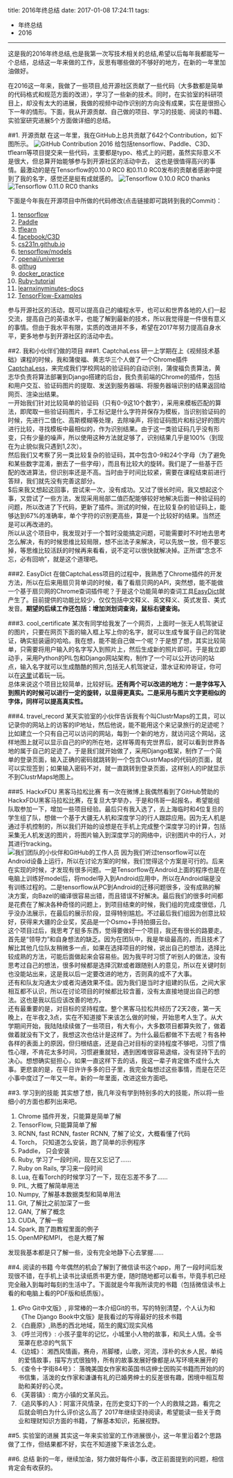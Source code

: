 title: 2016年终总结
date: 2017-01-08 17:24:11
tags:
  - 年终总结
  - 2016
---
这是我的2016年终总结,也是我第一次写技术相关的总结,希望以后每年我都能写一个总结，总结这一年来做的工作，反思有哪些做的不够好的地方，在新的一年里加油做好。  
<!--more-->

在2016这一年来，我做了一些项目,给开源社区贡献了一些代码（大多数都是简单的代码格式和规范方面的改进），学习了一些新的技术。同时，在实验室的科研项目上，却没有太大的进展，我做的视频中动作识别的方向没有成果，实在是很担心下一年的情形。下面，我从开源贡献、自己做的项目、学习的技能、阅读的书籍、实验室研究进展5个方面做详细的总结。  

##1. 开源贡献
在这一年里，我在GitHub上总共贡献了642个Contribution，如下图所示。
![GitHub Contribution 2016](http://7xlt5t.com1.z0.glb.clouddn.com/GitHub_Contributions_2016.png)
给包括tensorflow、Paddle、C3D、tflearn等项目提交来一些代码，主要都是typo、格式上的问题，虽然实际意义不是很大，但总算开始能够参与到开源社区的活动中去， 这也是很值得高兴的事情。最激动的是在Tensorflow的0.10.0 RC0 和0.11.0 RC0发布的贡献者感谢中提到了我的名字，感觉还是挺有成就感的。
![Tensorflow 0.10.0 RC0 thanks](http://7xvem2.com1.z0.glb.clouddn.com/tf_0.10.0_thanks.png)
![Tensorflow 0.11.0 RC0 thanks](http://7xvem2.com1.z0.glb.clouddn.com/tf_0.11.0_thanks.png)

下面是今年我在开源项目中所做的代码修改(点击链接即可跳转到我的Commit)：
 1. [tensorflow](https://github.com/tensorflow/tensorflow/commits?author=vra)
 2. [Paddle](https://github.com/PaddlePaddle/Paddle/commits?author=vra)
 3. [tflearn](https://github.com/tflearn/tflearn/commits?author=vra)
 4. [facebook/C3D](https://github.com/facebook/C3D/commits?author=vra)
 5. [cs231n.github.io](https://github.com/cs231n/cs231n.github.io/commits?author=vra)
 6. [tensorflow/models](https://github.com/tensorflow/models/commits?author=vra)
 7. [openai/universe](https://github.com/openai/universe/commits?author=vra)
 8. [githug](https://github.com/Gazler/githug/commits?author=vra)
 9. [docker_practice](https://github.com/yeasy/docker_practice/commits?author=vra)
 10. [Ruby-tutorial](https://github.com/wusuopu/Ruby-tutorial/commits?author=vra)
 11. [learnxinyminutes-docs](https://github.com/adambard/learnxinyminutes-docs/commits?author=vra)
 12. [TensorFlow-Examples](https://github.com/aymericdamien/TensorFlow-Examples/commits?author=vra)

参与开源社区的活动，既可以提高自己的编程水平，也可以和世界各地的人们一起交流，提高自己的英语水平，也能了解到最新的技术，所以我觉得是一件很有意义的事情。但由于我水平有限，实质的改进并不多，希望在2017年努力提高自身水平，更多地参与到开源社区的活动中去。  



##2. 我和小伙伴们做的项目
###1. CaptchaLess
研一上学期在上《视频技术基础》课程的时候，我和蒲俊福、黄志华三个人做了一个Chrome插件[CaptchaLess](https://chrome.google.com/webstore/detail/captchaless/claimmbgfkbkkjdibcghloeibcifnodn)，来完成我们学校网站的验证码的自动识别，蒲俊福负责算法，黄志华负责将算法部署到Django搭建的后台，我负责前端的Chrome的插件，包括和用户交互、验证码图片的提取、发送到服务器端、将服务器端识别的结果返回给网页、渲染出结果。  
一开始我们针对比较简单的验证码（只有0-9这10个数字），采用来模板匹配的算法，即爬取一些验证码图片，手工标记是什么字符并保存为模板，当识别验证码的时候，先进行二值化、高斯模糊等处理，去除噪声，将验证码图片和标记好的图片进行比较，寻找模板中最相似的，作为识别结果。由于这一类验证码几乎没有形变，只有少量的噪声，所以使用这种方法就足够了，识别结果几乎是100%（到现在为止貌似我只遇到1,2次）。  
然后我们又考察了另一类比较复杂的验证码，其中包含0-9和24个字母（为了避免和某些数字混淆，删去了一些字母），而且有比较大的旋转。我们是了一些基于匹配的改进算法，但识别率还是不高。当时由于时间比较紧，需要在课程结束前进行答辩，我们就先没有完善这部分。  
$后来我又想起这回事，尝试来一次，没有成功。又过了很长时间，我又想起这个事，又尝试了一些方法，发现采用局部二值匹配能够较好地解决后面一种验证码的问题，所以改进了下代码，更新了插件。测试的时候，在比较复杂的验证码上，能够达到67%的准确率，单个字符的识别更高些，算是一个比较好的结果。当然还是可以再改进的。  
所以从这个项目中，我发现对于一个暂时没能搞定问题，可能需要时不时地去思考怎么解决，有的时候思维比较局限，想不出法子来解决，可以先放一放，但不要忘掉，等思维比较活跃的时候再来看看，说不定可以很快就解决掉。正所谓“念念不忘，必有回响”，就是这个道理吧。  

###2. EasyDict
在做CaptchaLess项目的过程中，我熟悉了Chrome插件的开发方法，所以在后来用扇贝背单词的时候，看了看扇贝网的API，突然想，能不能做一个基于扇贝网的Chrome查词插件呢？于是这个功能简单的查词工具[EasyDict](https://chrome.google.com/webstore/detail/easydict/ejlckbajejjeoieicimfoijkcfloeded)就产生了。目前提供的功能比较少，仅仅包括中文释义、英文释义、英式发音、美式发音。**期望的后续工作还包括：增加浏划词查询，鼠标右键查询。**  

###3. cool_certificate
某次有同学给我发了一个网页，上面时一张无人机驾驶证的图片，只要在网页下面的输入框上写上你的名字，就可以生成专属于自己的驾驶证，确实挺装逼的哈哈。我在想，能不能自己做一个呢？于是想了想，其实比较简单，只需要将用户输入的名字写入到照片上，然后生成新的照片即可。于是我立即动手，采用Python的PIL包和Django网站架构，制作了一个可以公开访问的站点，输入名字就可以生成酷酷的照片,包括无人机驾驶证，潜水证和帅哥证，你可以在[这里](http://115.28.30.25:8001/)试着玩一玩。  
总体来说这个项目比较简单，比较好玩。**还有两个可以改进的地方：一是字体写入到照片的时候可以进行一定的旋转，以显得更真实。二是采用与图片文字更相似的字体，同样可以提高真实性。**  

###4. travel_record
某天实验室的小伙伴告诉我有个叫ClustrMaps的工具，可以记录你的网站上的访客的IP地址，然后他说，能不能用这个来记录旅行的足迹呢？比如建立一个只有自己可以访问的网站，每到一个新的地方，就访问这个网站，这样地图上就可以显示自己的IP的所在地，这样等周有完世界后，就可以看到世界各地的属于自己的足迹了。于是我们就开始做了，采用Django框架，制作了一个简单的登录页面，输入正确的密码就跳转到一个包含ClustrMaps的代码的页面，就可以实现签到；如果输入密码不对，就一直跳转到登录页面，这样别人的IP就显示不到ClustrMaps地图上。  

###5. HackxFDU 黑客马拉松比赛
有一次在微博上我偶然看到了GitHub赞助的HackxFDU黑客马拉松比赛，在复旦大学举办，于是和伟哥一起报名，希望能组队取参加一下，增加一些项目经验。最后只有我入选了，去上海临时和4位复旦的学生组了队，想做一个基于大疆无人机和深度学习的行人跟踪应用。因为无人机是通过手机控制的，所以我们开始的设想是在手机上完成整个深度学习的计算，包括采集无人机发送的图片，将图片输入到深度学习的网络中，识别图片中的行人，对其进行tracking。  
![我们团队的小伙伴和GitHub的工作人员](http://7xlt5t.com1.z0.glb.clouddn.com/hackxfdu_team_with_nash)
因为我们听过tensorflow可以在Android设备上运行，所以在讨论方案的时候，我们觉得这个方案是可行的。后来在实现的时候，才发现有很多问题。一是Tensorflow在Android上面的程序也是在电脑上训练好model后，将model导入到Android应用中，所以在Android端是没有训练过程的。二是tensorflow从PC到Android的迁移问题很多，没有成熟的解决方案，向Bazel的编译很容易出错，而且错误不好解决。最后我们的很多时间都是花费在了解决各种奇怪的问题上，到项目结束的时候，我们组的完成度很低，几乎没办法展示，在最后的展示阶段，显得特别尴尬。不过最后我们组因为创意比较好，获得来大疆的企业奖，奖品是一个Osmo+手持拍摄云台。  
这个项目过后，我思考了挺多东西，觉得要做好一个项目，我还有很长的路要走。  
首先是“领导力”和自身想法的缺乏。因为在团队中，我是年级最高的，而且技术了解比其他几位队友稍微多一点，如果在选择项目的时候，说出自己的想法，选择比较成熟的方法，可能后面做起来会容易些。因为我平时习惯了听别人的做法，没有思考过自己的想法，很多时候都是选择沉默或者跟随别人的意见，所以在关键时刻也没能站出来，这是我以后一定要改进的地方，否则真的成不了大事。  
还有和队友沟通太少或者沟通效果不佳。因为我们是当时才组建的队伍，之间大家相互都不认识，所以在讨论项目的时候都比较含蓄，没有太直接地提出自己的想法。这也是我以后应该改善的地方。  
还有最重要的是，对目标的坚持程度。整个黑客马拉松共经历了2天2夜，第一天晚上，在半夜2,3点，实在不知道接下来该怎么做的时候，开始思考人生了。从大学期间开始，我陆陆续续做了一些项目，有大有小，大多数项目都算失败了，做着做着就没有下文了，我想这次也估计是这样了。为什么最后都做不下去呢？有各种各样的表面上的原因，但归根结底，还是自己对目标的坚持程度不够吧，习惯了惰性心理，不肯花太多时间，习惯避重就轻，遇到困难很容易退缩，没有坚持下去的决心。想想确实挺担心，如果一直这样下去的话，我这一辈子肯定做不成什么大事。更悲哀的是，在平日许许多多的日子里，我完全每想过这些事情，而是在茫茫小事中度过了一年又一年。新的一年里面，改进这些方面吧。  



##3. 学习到的技能
其实想了想，我几年没有学到特别多的大的技能，所以将一些细小的方面也都列出来吧。 
 1. Chrome 插件开发，只能算是简单了解
 2. TensorFlow, 只能算简单了解
 3. RCNN, fast RCNN, faster RCNN, 了解了论文，大概看懂了代码
 4. Torch， 只知道怎么安装，跑了简单的示例程序
 5. Paddle， 只会安装
 6. Ruby, 学习了一段时间，现在又忘记了……
 7. Ruby on Rails, 学习来一段时间
 8. Lua, 在看Torch的时候学习了一下，现在忘差不多了……
 9. PIL, 大概了解简单用法
 10. Numpy, 了解基本数据类型和简单用法
 11. Git, 了解比之前加深了一些
 12. GAN, 了解了概念
 13. CUDA, 了解一些
 14. Spark, 跑了跑教程里面的例子
 15. OpenMP和MPI， 也是大概了解

发现我基本都是只了解一些，没有完全地静下心去掌握……



##4. 阅读的书籍
今年偶然的机会了解到了微信读书这个app，用了一段时间后发现很不错，在手机上读书比读纸质书更方便，随时随地都可以看书，毕竟手机已经完全融入到每时每刻的生活中了。下面就是今年我所读完的书籍（包括微信读书上看的和电脑上看的PDF版和纸质版）。  
 1. 《Pro Git中文版》, 非常棒的一本介绍Git的书，写的特别清楚，个人认为和《The Django Book中文版》是我看过的写得最好的技术书籍
 2. 《白鹿原》,熟悉的西北地域，陌生的魔幻现实风格
 3. 《呼兰河传》: 小孩子童年的记忆，小城里小人物的故事，和风土人情。全书笼罩在悲凉的气氛下
 4. 《边城》： 湘西风情画，赛舟，吊脚楼，山歌，河流，淳朴的水乡人民，单纯的爱情故事，描写方式很独特，所有的故事发展好像都是从写环境来展开的
 5. 《查令十字街84号》： 落魄美国女作家和英国书店绅士因购买书籍而开始的的书信集，活泼的女作家和谦谦有礼的已婚男绅士的反差很有趣，困境中相互帮助和美好的心灵。
 6. 《芙蓉镇》: 南方小镇的文革风云。
 7. 《追风筝的人》：阿富汗风情录，在历史变幻下的一个人的救赎之路，看完之后就会明白为什么评价这么高了
2017年继续坚持阅读，希望能读一些关于商业和理财知识方面的书籍，了解基本知识，拓展视野。  



##5. 实验室的进展
其实这一年来实验室的工作进展很小，这一年里沿着2个思路做了工作，但结果都不好，实在不知道接下来该怎么走。  


##6. 总结
新的一年，继续加油，努力做好每件小事，改正前面提到的问题，相信肯定会有收获的。  

